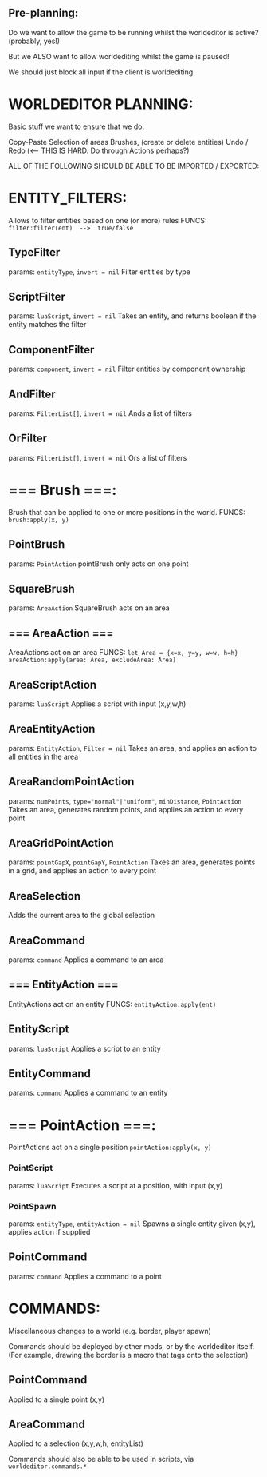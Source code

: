 

## Pre-planning:
Do we want to allow the game to be running whilst the worldeditor is active?
(probably, yes!)

But we ALSO want to allow worldediting whilst the game is paused!

We should just block all input if the client is worldediting







# WORLDEDITOR PLANNING:

Basic stuff we want to ensure that we do:

Copy-Paste
Selection of areas
Brushes, (create or delete entities)
Undo / Redo  (<-- THIS IS HARD. Do through Actions perhaps?)





ALL OF THE FOLLOWING SHOULD BE ABLE TO BE IMPORTED / EXPORTED:

# ENTITY_FILTERS:
Allows to filter entities based on one (or more) rules
FUNCS:
`filter:filter(ent)  -->  true/false`

## TypeFilter 
params: `entityType`, `invert = nil` 
Filter entities by type
## ScriptFilter 
params: `luaScript`, `invert = nil`
Takes an entity, and returns boolean if the entity matches the filter
## ComponentFilter
params: `component`, `invert = nil`
Filter entities by component ownership
## AndFilter
params: `FilterList[]`, `invert = nil`
Ands a list of filters
## OrFilter
params: `FilterList[]`, `invert = nil`
Ors a list of filters




# === Brush ===:
Brush that can be applied to one or more positions in the world.
FUNCS:
`brush:apply(x, y)`

## PointBrush
params: `PointAction`
pointBrush only acts on one point
## SquareBrush
params: `AreaAction`
SquareBrush acts on an area







## === AreaAction ===
AreaActions act on an area
FUNCS:
`let Area = {x=x, y=y, w=w, h=h}`
`areaAction:apply(area: Area, excludeArea: Area)`

## AreaScriptAction
params: `luaScript`
Applies a script with input (x,y,w,h)
## AreaEntityAction
params: `EntityAction`, `Filter = nil`
Takes an area, and applies an action to all entities in the area
## AreaRandomPointAction
params: `numPoints`, `type="normal"|"uniform"`, `minDistance`, `PointAction`
Takes an area, generates random points, and applies an action to every point
## AreaGridPointAction
params: `pointGapX`, `pointGapY`, `PointAction`
Takes an area, generates points in a grid, and applies an action to every point
## AreaSelection
Adds the current area to the global selection
## AreaCommand
params: `command`
Applies a command to an area






## === EntityAction ===
EntityActions act on an entity
FUNCS:
`entityAction:apply(ent)`

## EntityScript
params: `luaScript`
Applies a script to an entity
## EntityCommand
params: `command`
Applies a command to an entity







# === PointAction ===:
PointActions act on a single position
`pointAction:apply(x, y)`

### PointScript
params: `luaScript`
Executes a script at a position, with input (x,y)
### PointSpawn
params: `entityType`, `entityAction = nil`
Spawns a single entity given (x,y),   applies action if supplied
## PointCommand
params: `command`
Applies a command to a point










# COMMANDS:
Miscellaneous changes to a world  (e.g. border, player spawn)

Commands should be deployed by other mods,
or by the worldeditor itself.
(For example, drawing the border is a macro that tags onto the selection)


## PointCommand
Applied to a single point (x,y)
## AreaCommand
Applied to a selection (x,y,w,h, entityList)

Commands should also be able to be used in scripts, via `worldeditor.commands.*`


